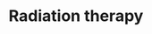 ---
layout: category
title: Radiation therapy
layout: category
permalink: /categories/Rad/
taxonomy: Radidation
entries_layout: list (default) #, grid
author_profile: true
sidebar:
  nav: "sidenav"

---